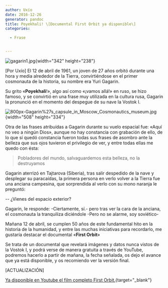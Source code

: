 ```yaml
---
author: Uxío
date: 2016-12-26
generator: pandoc
title: Poyekhali! \[Documental First Orbit ya disponible\]
categories:

  - Frase


---
```




![gagarin1.jpg](http://3.bp.blogspot.com/_Cc7nxts8C5A/S8MecadoISI/AAAAAAAAArw/un_lY5XXw3w/s1600/gagarin1.jpg?v=1302509648909){width="342"
height="238"}

\[Por Uxío\] El 12 de abril de 1961, un joven de 27 años orbitó durante
una hora y media alrededor de la Tierra, convirtiéndose en el primer
cosmonauta de la historia, su nombre era Yuri Gagarin.

Su grito «**Poyekhali**!», algo así como «¡vamos allá!» en ruso, se hizo
famoso, y se convirtió en una frase muy utilizada en la cultura rusa,
Gagarin la pronunció en el momento del despegue de su nave la Vostok I.

![800px-Gagarin%27s_capsule_in_Moscow_Cosmonautics_museum.jpg](http://upload.wikimedia.org/wikipedia/commons/thumb/1/1a/Gagarin%27s_capsule_in_Moscow_Cosmonautics_museum.jpg/800px-Gagarin%27s_capsule_in_Moscow_Cosmonautics_museum.jpg?v=1302509564119){width="508"
height="334"}

Otra de las frases atribuídas a Gagarin durante su vuelo espacial fue:
«Aquí no veo a ningún Dios», aunque no hay constancia con grabación de
ello, de lo que sí quedó constancia fueron todas sus frases de asombro
ante la belleza que sus ojos tuvieron el privilegio de ver, y entre
todas ellas me quedo con ésta:

> Pobladores del mundo, salvaguardemos esta belleza, no la destruyamos

Gagarin aterrizó en Tajtarova (Siberia), tras salir despedido de la nave
y desplegar su paracaídas, la primera persona en verlo volver a la
Tierra fue una anciana campesina, que sorprendida al verlo con su mono
naranja le preguntó:

  -- ¿Vienes del espacio exterior?

Gagarin, le responde: -Ciertamente, sí.- pero tras ver la cara de la
anciana, el cosmonauta la tranquiliza diciéndole -Pero no se alarme, soy
soviético-

Mañana 12 de abril, se cumplen 50 años de este fundamental hito en la
historia de la humanidad, y entre las muchas iniciativas para
recordarlo, me gustaría destacar el documental «**First Orbit**»

Se trata de un documental que revelará imágenes y datos nunca vistos de
la Vostok I, y podrá verse de manera gratuita a través de YouTube,
podremos hacerlo a partir de mañana, la fecha señalada, os dejo el
avance que ya está disponible, y os recomiendo ver la versión final.

\[ACTUALIZACIÓN\]

[Ya disponible en Youtube el film completo First
Orbit.](http://www.youtube.com/watch?feature=player_embedded&v=RKs6ikmrLgg#at=23){target="_blank"}
